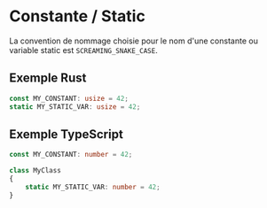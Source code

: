 # Constante / Static

La convention de nommage choisie pour le nom d'une constante ou variable static
est `SCREAMING_SNAKE_CASE`.

## Exemple Rust

```rs
const MY_CONSTANT: usize = 42;
static MY_STATIC_VAR: usize = 42;
```

## Exemple TypeScript

```ts
const MY_CONSTANT: number = 42;

class MyClass 
{
	static MY_STATIC_VAR: number = 42;
}
```
